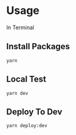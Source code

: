 # Usage

In Terminal
## Install Packages
```
yarn
```

## Local Test
```
yarn dev
```

## Deploy To Dev
```
yarn deploy:dev
```
